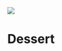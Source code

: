 ![](https://www.caldic.com/-/media/caldicplatform/extra-pictures/goutsucre_1280x480.png)

# Dessert
